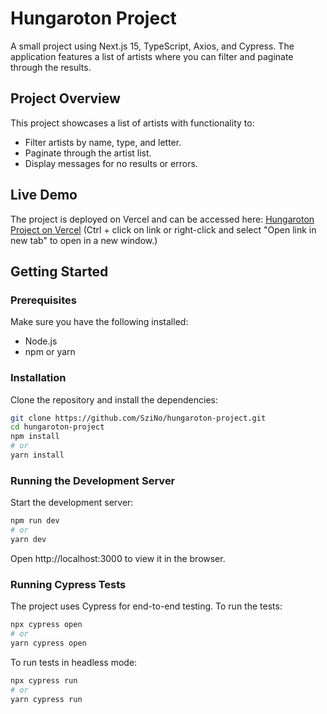 # Hungaroton Project

A small project using Next.js 15, TypeScript, Axios, and Cypress. The application features a list of artists where you can filter and paginate through the results.

## Project Overview

This project showcases a list of artists with functionality to:

- Filter artists by name, type, and letter.
- Paginate through the artist list.
- Display messages for no results or errors.

## Live Demo

The project is deployed on Vercel and can be accessed here:
[Hungaroton Project on Vercel](https://hungaroton-project.vercel.app)
(Ctrl + click on link or right-click and select "Open link in new tab" to open in a new window.)

## Getting Started

### Prerequisites

Make sure you have the following installed:

- Node.js
- npm or yarn

### Installation

Clone the repository and install the dependencies:

```bash
git clone https://github.com/SziNo/hungaroton-project.git
cd hungaroton-project
npm install
# or
yarn install
```

### Running the Development Server

Start the development server:

```bash
npm run dev
# or
yarn dev
```

Open http://localhost:3000 to view it in the browser.

### Running Cypress Tests

The project uses Cypress for end-to-end testing. To run the tests:

```bash
npx cypress open
# or
yarn cypress open
```

To run tests in headless mode:

```bash
npx cypress run
# or
yarn cypress run
```
